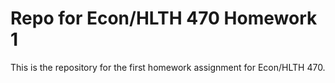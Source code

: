 # Repo for Econ/HLTH 470 Homework 1

This is the repository for the first homework assignment for Econ/HLTH 470.

